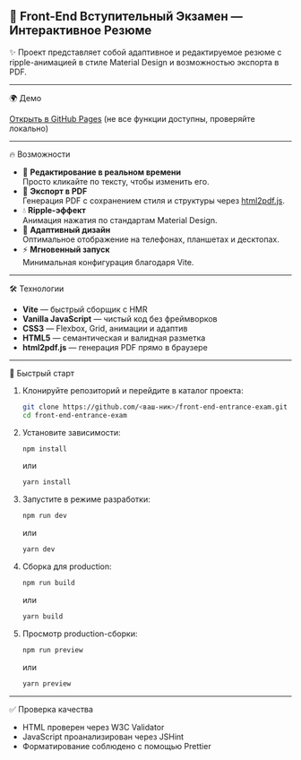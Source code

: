 ## 🧪 Front-End Вступительный Экзамен — Интерактивное Резюме

✨ Проект представляет собой адаптивное и редактируемое резюме с ripple-анимацией в стиле Material Design и возможностью экспорта в PDF.

---

🌍 Демо

[Открыть в GitHub Pages](https://lga1156.github.io/front-end-entrance-exam/) (не все функции доступны, проверяйте локально)

---

 🔥 Возможности

- 📝 **Редактирование в реальном времени**  
  Просто кликайте по тексту, чтобы изменить его.
- 📄 **Экспорт в PDF**  
  Генерация PDF с сохранением стиля и структуры через [html2pdf.js](https://github.com/eKoopmans/html2pdf.js).
- 💧 **Ripple-эффект**  
  Анимация нажатия по стандартам Material Design.
- 📱 **Адаптивный дизайн**  
  Оптимальное отображение на телефонах, планшетах и десктопах.
- ⚡ **Мгновенный запуск**  
  Минимальная конфигурация благодаря Vite.

---

 🛠️ Технологии

- **Vite** — быстрый сборщик с HMR
- **Vanilla JavaScript** — чистый код без фреймворков
- **CSS3** — Flexbox, Grid, анимации и адаптив
- **HTML5** — семантическая и валидная разметка
- **html2pdf.js** — генерация PDF прямо в браузере

---

 🚀 Быстрый старт

1. Клонируйте репозиторий и перейдите в каталог проекта:

   ```bash
   git clone https://github.com/<ваш-ник>/front-end-entrance-exam.git
   cd front-end-entrance-exam
   ```

2. Установите зависимости:

   ```bash
   npm install
   ```
   или

   ```bash
   yarn install
   ```

3. Запустите в режиме разработки:

   ```bash
   npm run dev
   ```
   или

   ```bash
   yarn dev
   ```

4. Сборка для production:

   ```bash
   npm run build
   ```
   или

   ```bash
   yarn build
   ```

5. Просмотр production-сборки:
   ```bash
   npm run preview
   ```
   или

   ```bash
   yarn preview
   ```

---

✅ Проверка качества

- HTML проверен через W3C Validator
- JavaScript проанализирован через JSHint
- Форматирование соблюдено с помощью Prettier
